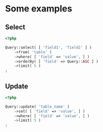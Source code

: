 # Some examples

## Select

```php
<?php

Query::select( [ 'field1', 'field2' ] )
	->from( 'table' )
	->where( [ 'field' => 'value', ] )
	->orderBy( [ 'field' => Query::ASC ] )
	->limit( 5 )
;
```

## Update

```php
<?php

Query::update( 'table_name' )
	->set( [ 'field' => 'value', ] )
	->where( [ 'field' => 'value', ] )
	->limit( 5 )
;
```
